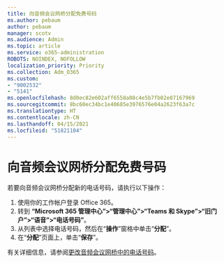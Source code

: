 ```yaml
---
title: 向音频会议网桥分配免费号码
ms.author: pebaum
author: pebaum
manager: scotv
ms.audience: Admin
ms.topic: article
ms.service: o365-administration
ROBOTS: NOINDEX, NOFOLLOW
localization_priority: Priority
ms.collection: Adm_O365
ms.custom:
- "9002532"
- "5141"
ms.openlocfilehash: 8d0ec82e602aff6558a08c4e5b7fb02e07167969
ms.sourcegitcommit: 8bc60ec34bc1e40685e3976576e04a2623f63a7c
ms.translationtype: HT
ms.contentlocale: zh-CN
ms.lasthandoff: 04/15/2021
ms.locfileid: "51821104"
---
```

# <a name="assign-a-toll-free-number-to-your-audio-conferencing-bridge"></a>向音频会议网桥分配免费号码

若要向音频会议网桥分配新的电话号码，请执行以下操作：

1. 使用你的工作帐户登录 Office 365。
2. 转到 **“Microsoft 365 管理中心”>“管理中心”>“Teams 和 Skype”>“旧门户”>“语音”>“电话号码”**。
3. 从列表中选择电话号码，然后在“**操作**”窗格中单击“**分配**”。
4. 在“**分配**”页面上，单击“**保存**”。

有关详细信息，请参阅[更改音频会议网桥中的电话号码](https://docs.microsoft.com/MicrosoftTeams/change-the-phone-numbers-on-your-audio-conferencing-bridge)。
